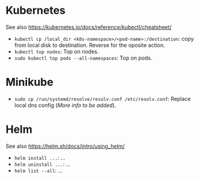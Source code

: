 # Kubernetes
See also https://kubernetes.io/docs/reference/kubectl/cheatsheet/

* `kubectl cp /local_dir <k8s-namespace>/<pod-name>:/destination`: copy from local disk to destination. Reverse for the oposite action.
* `kubectl top nodes`: Top on nodes.
* `sudo kubectl top pods --all-namespaces`: Top on pods.

# Minikube
* `sudo cp /run/systemd/resolve/resolv.conf /etc/resolv.conf`: Replace local dns config (*More info to be added*).

# Helm
See also https://helm.sh/docs/intro/using_helm/

* `helm install ...`: ...
* `helm uninstall ...`: ...
* `helm list --all`: ...
